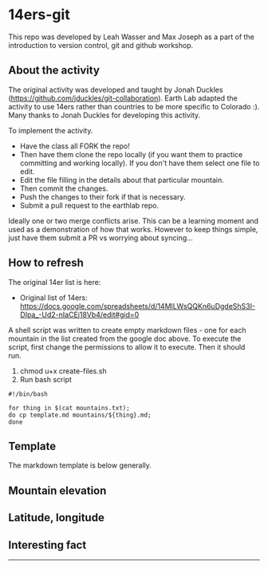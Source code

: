 # 14ers-git

This repo was developed by Leah Wasser and Max Joseph as a part of the introduction to version control, git and github workshop. 

## About the activity
The original activity was developed and taught by Jonah Duckles (https://github.com/jduckles/git-collaboration). Earth Lab adapted the activity to use 14ers rather than countries to be more specific to Colorado :). 
Many thanks to Jonah Duckles for developing this activity. 

To implement the activity.
* Have the class all FORK the repo! 
* Then have them  clone the repo locally (if you want them to practice committing and working locally). If you don't have them select one file to edit. 
* Edit the file filling in the details about that particular mountain. 
* Then commit the changes. 
* Push the changes to their fork if that is necessary.
* Submit a pull request to the earthlab repo. 

Ideally one or two merge conflicts arise. This can be a learning moment and used as a demonstration of how that works. However to keep things simple, just have them submit a PR vs worrying about syncing...

## How to refresh

The original 14er list is here: 
* Original list of 14ers: https://docs.google.com/spreadsheets/d/14MlLWsQQKn6uDgdeShS3I-DIpa_-Ud2-nIaCEj18Vb4/edit#gid=0 

A shell script was written to create empty markdown files - one for each mountain in the list created from the google doc above. To execute the script, first change the permissions to allow it to execute. Then it should run. 
1. chmod u+x create-files.sh
2. Run bash script

```
#!/bin/bash

for thing in $(cat mountains.txt);
do cp template.md mountains/${thing}.md;
done
```
## Template
The markdown template is below generally.

## Mountain elevation

## Latitude, longitude

## Interesting fact

***
